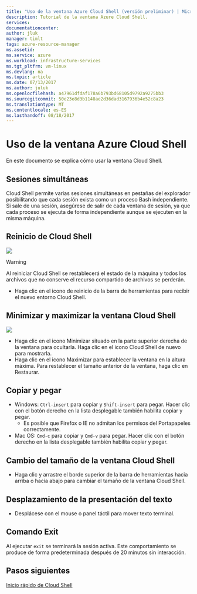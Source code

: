 ```yaml
---
title: "Uso de la ventana Azure Cloud Shell (versión preliminar) | Microsoft Docs"
description: Tutorial de la ventana Azure Cloud Shell.
services: 
documentationcenter: 
author: jluk
manager: timlt
tags: azure-resource-manager
ms.assetid: 
ms.service: azure
ms.workload: infrastructure-services
ms.tgt_pltfrm: vm-linux
ms.devlang: na
ms.topic: article
ms.date: 07/13/2017
ms.author: juluk
ms.openlocfilehash: a47961dfdaf178a6b793bd68105d9792a9275bb3
ms.sourcegitcommit: 50e23e8d3b1148ae2d36dad3167936b4e52c8a23
ms.translationtype: MT
ms.contentlocale: es-ES
ms.lasthandoff: 08/18/2017
---
```

# <a name="using-the-azure-cloud-shell-window"></a>Uso de la ventana Azure Cloud Shell

En este documento se explica cómo usar la ventana Cloud Shell.

## <a name="concurrent-sessions"></a>Sesiones simultáneas
Cloud Shell permite varias sesiones simultáneas en pestañas del explorador posibilitando que cada sesión exista como un proceso Bash independiente.
Si sale de una sesión, asegúrese de salir de cada ventana de sesión, ya que cada proceso se ejecuta de forma independiente aunque se ejecuten en la misma máquina.

## <a name="restart-cloud-shell"></a>Reinicio de Cloud Shell
![](media/recycle.png)
> [!WARNING]
> Al reiniciar Cloud Shell se restablecerá el estado de la máquina y todos los archivos que no conserve el recurso compartido de archivos se perderán.

* Haga clic en el icono de reinicio de la barra de herramientas para recibir el nuevo entorno Cloud Shell.

## <a name="minimize--maximize-cloud-shell-window"></a>Minimizar y maximizar la ventana Cloud Shell
![](media/minmax.png)
* Haga clic en el icono Minimizar situado en la parte superior derecha de la ventana para ocultarla. Haga clic en el icono Cloud Shell de nuevo para mostrarla.
* Haga clic en el icono Maximizar para establecer la ventana en la altura máxima. Para restablecer el tamaño anterior de la ventana, haga clic en Restaurar.

## <a name="copy-and-paste"></a>Copiar y pegar
* Windows: `Ctrl-insert` para copiar y `Shift-insert` para pegar. Hacer clic con el botón derecho en la lista desplegable también habilita copiar y pegar.
  * Es posible que Firefox o IE no admitan los permisos del Portapapeles correctamente.
* Mac OS: `Cmd-c` para copiar y `Cmd-v` para pegar. Hacer clic con el botón derecho en la lista desplegable también habilita copiar y pegar.

## <a name="resize-cloud-shell-window"></a>Cambio del tamaño de la ventana Cloud Shell
* Haga clic y arrastre el borde superior de la barra de herramientas hacia arriba o hacia abajo para cambiar el tamaño de la ventana Cloud Shell.

## <a name="scrolling-text-display"></a>Desplazamiento de la presentación del texto
* Desplácese con el mouse o panel táctil para mover texto terminal.

## <a name="exit-command"></a>Comando Exit
Al ejecutar `exit` se terminará la sesión activa. Este comportamiento se produce de forma predeterminada después de 20 minutos sin interacción.

## <a name="next-steps"></a>Pasos siguientes
[Inicio rápido de Cloud Shell](quickstart.md)
